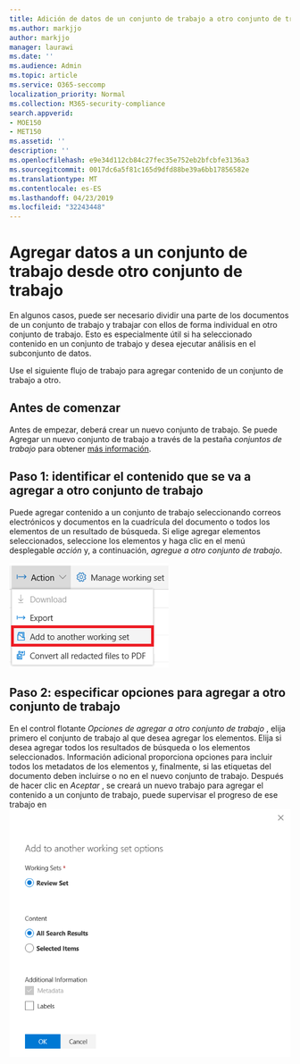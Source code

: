 ```yaml
---
title: Adición de datos de un conjunto de trabajo a otro conjunto de trabajo
ms.author: markjjo
author: markjjo
manager: laurawi
ms.date: ''
ms.audience: Admin
ms.topic: article
ms.service: O365-seccomp
localization_priority: Normal
ms.collection: M365-security-compliance
search.appverid:
- MOE150
- MET150
ms.assetid: ''
description: ''
ms.openlocfilehash: e9e34d112cb84c27fec35e752eb2bfcbfe3136a3
ms.sourcegitcommit: 0017dc6a5f81c165d9dfd88be39a6bb17856582e
ms.translationtype: MT
ms.contentlocale: es-ES
ms.lasthandoff: 04/23/2019
ms.locfileid: "32243448"
---
```

# <a name="add-data-to-a-working-set-from-another-working-set"></a>Agregar datos a un conjunto de trabajo desde otro conjunto de trabajo
En algunos casos, puede ser necesario dividir una parte de los documentos de un conjunto de trabajo y trabajar con ellos de forma individual en otro conjunto de trabajo.  Esto es especialmente útil si ha seleccionado contenido en un conjunto de trabajo y desea ejecutar análisis en el subconjunto de datos.

Use el siguiente flujo de trabajo para agregar contenido de un conjunto de trabajo a otro.

## <a name="before-you-start"></a>Antes de comenzar
Antes de empezar, deberá crear un nuevo conjunto de trabajo.  Se puede Agregar un nuevo conjunto de trabajo a través de la pestaña *conjuntos de trabajo* para obtener [más información](https://docs.microsoft.com/en-us/office365/securitycompliance/compliance20/managing-working-sets).

## <a name="step-1-identify-content-to-add-to-another-working-set"></a>Paso 1: identificar el contenido que se va a agregar a otro conjunto de trabajo
Puede agregar contenido a un conjunto de trabajo seleccionando correos electrónicos y documentos en la cuadrícula del documento o todos los elementos de un resultado de búsqueda.  Si elige agregar elementos seleccionados, seleccione los elementos y haga clic en el menú desplegable *acción* y, a continuación, *agregue a otro conjunto de trabajo*.

![Agregar a otro conjunto de trabajo](../media/64f2a4d4-eba3-4ab3-a3ba-d519feea3142.png)

## <a name="step-2-specify-options-for-adding-to-another-workings-set"></a>Paso 2: especificar opciones para agregar a otro conjunto de trabajo
En el control flotante *Opciones de agregar a otro conjunto de trabajo* , elija primero el conjunto de trabajo al que desea agregar los elementos.  Elija si desea agregar todos los resultados de búsqueda o los elementos seleccionados.  Información adicional proporciona opciones para incluir todos los metadatos de los elementos y, finalmente, si las etiquetas del documento deben incluirse o no en el nuevo conjunto de trabajo.  Después de hacer clic en *Aceptar* , se creará un nuevo trabajo para agregar el contenido a un conjunto de trabajo, puede supervisar el progreso de ese trabajo en ![la pestaña [trabajos](https://docs.microsoft.com/en-us/office365/securitycompliance/compliance20/managing-jobs-ediscovery20) . Agregar a otro conjunto de trabajo](../media/6440ee44-68fd-44d7-b43a-3a477345525c.png)
